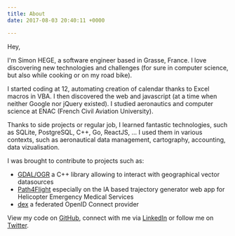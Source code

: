 ```yaml
---
title: About
date: 2017-08-03 20:40:11 +0000

---
```

Hey,

I'm Simon HEGE, a software engineer based in Grasse, France. I love  discovering
new technologies and challenges (for sure in computer science, but also while cooking or on my road bike).

I started coding at 12, automating creation of calendar thanks to Excel macros in VBA.
I then discovered the web and javascript (at a time when neither Google nor jQuery existed).
I studied aeronautics and computer science at ENAC (French Civil Aviation University).

Thanks to side projects or regular job, I learned fantastic technologies, such as SQLite, PostgreSQL, C++, Go, ReactJS, ...
I used them in various contexts, such as aeronautical data management, cartography, accounting, data vizualisation.

I was brought to contribute to projects such as:

* [GDAL/OGR](http://www.gdal.org/) a C++ library allowing to interact with geographical vector datasources
* [Path4Flight](http://www.path4flight.com/) especially on the IA based trajectory generator web app for Helicopter Emergency Medical Services
* [dex](https://github.com/coreos/dex/) a federated OpenID Connect provider

View my code on [GitHub](https://github.com/xdbsoft), connect with me via [LinkedIn](https://linkedin.com/in/simonhege) or follow me
on [Twitter](https://twitter.com/xdbsoft).